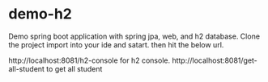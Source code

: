 # demo-h2
Demo spring boot application with spring jpa, web, and h2 database.
Clone the project import into your ide and satart. then hit the below url.

http://localhost:8081/h2-console for h2 console.
http://localhost:8081/get-all-student to get all student
